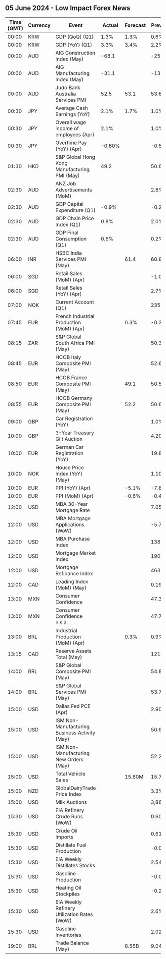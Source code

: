 ## 05 June 2024 - Low Impact Forex News

| Time (GMT) | Currency | Event | Actual | Forecast | Previous |
|------|----------|-------|--------|----------|----------|
| 00:00 | KRW | GDP (QoQ) (Q1) | 1.3% | 1.3% | 0.6% |
| 00:00 | KRW | GDP (YoY) (Q1) | 3.3% | 3.4% | 2.2% |
| 00:00 | AUD | AIG Construction Index (May) | -68.1 |  | -25.6 |
| 00:00 | AUD | AIG Manufacturing Index (May) | -31.1 |  | -13.9 |
| 00:00 | AUD | Judo Bank Australia Services PMI | 52.5 | 53.1 | 53.6 |
| 00:30 | JPY | Average Cash Earnings (YoY) | 2.1% | 1.7% | 1.0% |
| 00:30 | JPY | Overall wage income of employees (Apr) | 2.1% |  | 1.0% |
| 00:30 | JPY | Overtime Pay (YoY) (Apr) | -0.60% |  | -0.50% |
| 01:30 | HKD | S&P Global Hong Kong Manufacturing PMI (May) | 49.2 |  | 50.6 |
| 02:30 | AUD | ANZ Job Advertisements (MoM) |  |  | 2.8% |
| 02:30 | AUD | GDP Capital Expenditure (Q1) | -0.9% |  | -0.2% |
| 02:30 | AUD | GDP Chain Price Index (Q1) | 0.8% |  | 2.0% |
| 02:30 | AUD | GDP Final Consumption (Q1) | 0.6% |  | 0.2% |
| 06:00 | INR | HSBC India Services PMI (May) |  | 61.4 | 60.8 |
| 06:00 | SGD | Retail Sales (MoM) (Apr) |  |  | -1.0% |
| 06:00 | SGD | Retail Sales (YoY) (Apr) |  |  | 2.7% |
| 07:00 | NOK | Current Account (Q1) |  |  | 235.3B |
| 07:45 | EUR | French Industrial Production (MoM) (Apr) |  | 0.3% | -0.3% |
| 08:15 | ZAR | S&P Global South Africa PMI (May) |  |  | 50.3 |
| 08:45 | EUR | HCOB Italy Composite PMI (May) |  |  | 52.6 |
| 08:50 | EUR | HCOB France Composite PMI (May) |  | 49.1 | 50.5 |
| 08:55 | EUR | HCOB Germany Composite PMI (May) |  | 52.2 | 50.6 |
| 09:00 | GBP | Car Registration (YoY) |  |  | 1.0% |
| 10:00 | GBP | 3-Year Treasury Gilt Auction |  |  | 4.204% |
| 10:00 | EUR | German Car Registration (YoY) |  |  | 19.8% |
| 10:00 | NOK | House Price Index (YoY) (May) |  |  | 1.10% |
| 10:00 | EUR | PPI (YoY) (Apr) |  | -5.1% | -7.8% |
| 10:00 | EUR | PPI (MoM) (Apr) |  | -0.6% | -0.4% |
| 12:00 | USD | MBA 30-Year Mortgage Rate |  |  | 7.05% |
| 12:00 | USD | MBA Mortgage Applications (WoW) |  |  | -5.7% |
| 12:00 | USD | MBA Purchase Index |  |  | 138.4 |
| 12:00 | USD | Mortgage Market Index |  |  | 190.3 |
| 12:00 | USD | Mortgage Refinance Index |  |  | 463.8 |
| 12:00 | CAD | Leading Index (MoM) (May) |  |  | 0.19% |
| 13:00 | MXN | Consumer Confidence |  |  | 47.3 |
| 13:00 | MXN | Consumer Confidence n.s.a. |  |  | 47.7 |
| 13:00 | BRL | Industrial Production (MoM) (Apr) |  | 0.3% | 0.9% |
| 13:15 | CAD | Reserve Assets Total (May) |  |  | 121.0B |
| 14:00 | BRL | S&P Global Composite PMI (May) |  |  | 54.8 |
| 14:00 | BRL | S&P Global Services PMI (May) |  |  | 53.7 |
| 15:00 | USD | Dallas Fed PCE (Apr) |  |  | 2.90% |
| 15:00 | USD | ISM Non-Manufacturing Business Activity (May) |  |  | 50.9 |
| 15:00 | USD | ISM Non-Manufacturing New Orders (May) |  |  | 52.2 |
| 15:00 | USD | Total Vehicle Sales |  | 15.80M | 15.74M |
| 15:00 | NZD | GlobalDairyTrade Price Index |  |  | 3.3% |
| 15:00 | USD | Milk Auctions |  |  | 3,861.0 |
| 15:30 | USD | EIA Refinery Crude Runs (WoW) |  |  | 0.601M |
| 15:30 | USD | Crude Oil Imports |  |  | 0.611M |
| 15:30 | USD | Distillate Fuel Production |  |  | -0.034M |
| 15:30 | USD | EIA Weekly Distillates Stocks |  |  | 2.544M |
| 15:30 | USD | Gasoline Production |  |  | -0.038M |
| 15:30 | USD | Heating Oil Stockpiles |  |  | -0.211M |
| 15:30 | USD | EIA Weekly Refinery Utilization Rates (WoW) |  |  | 2.6% |
| 15:30 | USD | Gasoline Inventories |  |  | 2.022M |
| 19:00 | BRL | Trade Balance (May) |  | 8.55B | 9.04B |
